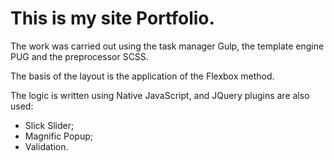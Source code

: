 # This is my site Portfolio.

The work was carried out using the task manager Gulp, the template engine PUG and the preprocessor SCSS.

The basis of the layout is the application of the Flexbox method.

The logic is written using Native JavaScript, and JQuery plugins are also used:
* Slick Slider;
* Magnific Popup;
* Validation.